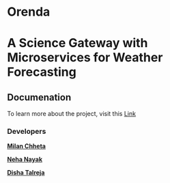 # Orenda

# A Science Gateway with Microservices for Weather Forecasting

## Documenation

To learn more about the project, visit this [Link](https://github.com/airavata-courses/Orenda/wiki/Home)

### Developers

 [**Milan Chheta**](https://github.com/milanchheta)

 [**Neha Nayak**](https://github.com/nmnayak)

 [**Disha Talreja**](https://github.com/DishaTalreja3)
